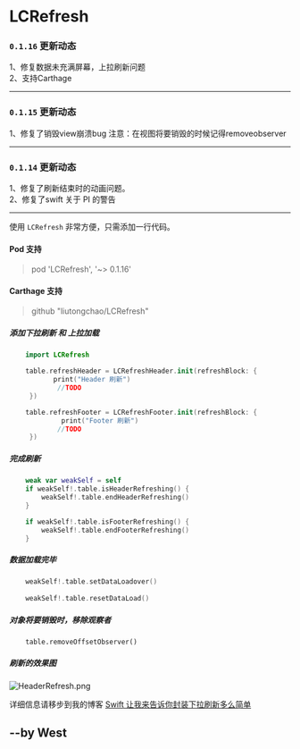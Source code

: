 # LCRefresh 
### `0.1.16` 更新动态
1、修复数据未充满屏幕，上拉刷新问题<br>
2、支持Carthage

**********

### `0.1.15` 更新动态
1、修复了销毁view崩溃bug
注意：在视图将要销毁的时候记得removeobserver
**********

### `0.1.14` 更新动态
1、修复了刷新结束时的动画问题。<br>
2、修复了swift 关于 PI 的警告

**********

使用 `LCRefresh` 非常方便，只需添加一行代码。

#### Pod 支持
>pod 'LCRefresh', '~> 0.1.16'

#### Carthage 支持
>github "liutongchao/LCRefresh"

##### 添加下拉刷新 和 上拉加载
```swift
    import LCRefresh

    table.refreshHeader = LCRefreshHeader.init(refreshBlock: {
           print("Header 刷新")
            //TODO
     })

    table.refreshFooter = LCRefreshFooter.init(refreshBlock: {
             print("Footer 刷新")
            //TODO
     })
```

##### 完成刷新
```swift
    weak var weakSelf = self
    if weakSelf!.table.isHeaderRefreshing() {
        weakSelf!.table.endHeaderRefreshing()
    }

    if weakSelf!.table.isFooterRefreshing() {
        weakSelf!.table.endFooterRefreshing()
    }
```
##### 数据加载完毕
```swift
    weakSelf!.table.setDataLoadover()
    
    weakSelf!.table.resetDataLoad()
```
##### 对象将要销毁时，移除观察者
```
    table.removeOffsetObserver()
```
##### 刷新的效果图


![HeaderRefresh.png](http://upload-images.jianshu.io/upload_images/1951020-a07715badbfa03ec.png?imageMogr2/auto-orient/strip%7CimageView2/2/w/1240)

详细信息请移步到我的博客
[Swift 让我来告诉你封装下拉刷新多么简单](http://www.jianshu.com/p/725cd8028c8a)

## --by West

